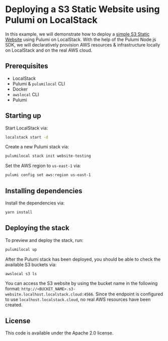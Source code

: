 # Deploying a S3 Static Website using Pulumi on LocalStack

In this example, we will demonstrate how to deploy a [simple S3 Static Website](https://docs.aws.amazon.com/AmazonS3/latest/dev/WebsiteHosting.html) using Pulumi on LocalStack. With the help of the Pulumi Node.js SDK, we will declaratively provision AWS resources & infrastructure locally on LocalStack and on the real AWS cloud.

## Prerequisites

- LocalStack
- Pulumi & `pulumilocal` CLI
- Docker
- `awslocal` CLI
- Pulumi

## Starting up

Start LocalStack via:

```bash
localstack start -d
```

Create a new Pulumi stack via:

```bash
pulumilocal stack init website-testing
```

Set the AWS region to `us-east-1` via:

```bash
pulumi config set aws:region us-east-1
```

## Installing dependencies

Install the dependencies via:

```bash
yarn install
```

## Deploying the stack

To preview and deploy the stack, run:

```bash
pulumilocal up
```

After the Pulumi stack has been deployed, you should be able to check the available S3 buckets via:

```bash
awslocal s3 ls
```

You can access the S3 website by using the bucket name in the following format: `http://<BUCKET_NAME>.s3-website.localhost.localstack.cloud:4566`. Since the endpoint is configured to use `localhost.localstack.cloud`, no real AWS resources have been created.

## License

This code is available under the Apache 2.0 license.
